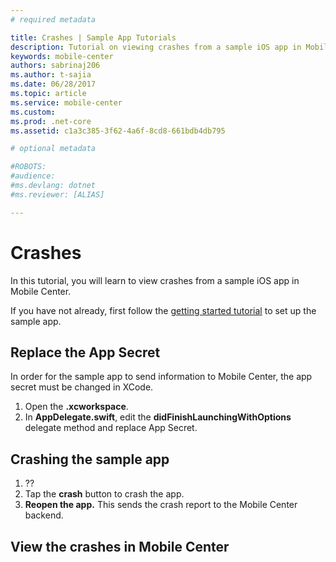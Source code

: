 ```yaml
---
# required metadata

title: Crashes | Sample App Tutorials
description: Tutorial on viewing crashes from a sample iOS app in Mobile Center
keywords: mobile-center
authors: sabrinaj206
ms.author: t-sajia
ms.date: 06/28/2017
ms.topic: article
ms.service: mobile-center
ms.custom:
ms.prod: .net-core
ms.assetid: c1a3c385-3f62-4a6f-8cd8-661bdb4db795

# optional metadata

#ROBOTS:
#audience:
#ms.devlang: dotnet
#ms.reviewer: [ALIAS]

---
```


# Crashes
In this tutorial, you will learn to view crashes from a sample iOS app in Mobile Center.

If you have not already, first follow the [getting started tutorial](/getting-started.md) to set up the sample app.

## Replace the App Secret
In order for the sample app to send information to Mobile Center, the app secret must be changed in XCode.
1. Open the **.xcworkspace**.
2. In **AppDelegate.swift**, edit the **didFinishLaunchingWithOptions** delegate method and replace App Secret.


## Crashing the sample app
1. ??
2. Tap the **crash** button to crash the app.
3. **Reopen the app.** This sends the crash report to the Mobile Center backend.


## View the crashes in Mobile Center
